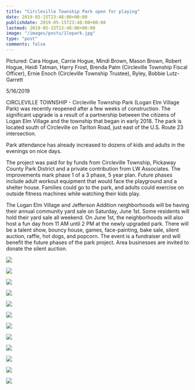 ```yaml
---
title: "Circleville Township Park open for playing"
date: 2019-05-15T23:48:00+00:00
publishdate: 2019-05-15T23:48:00+00:00
lastmod: 2019-05-15T23:48:00+00:00
image: "/images/posts/1lepark.jpg"
type: "post"
comments: false
---
```

Pictured: Cara Hogue, Carrie Hogue, Mindi Brown, Mason Brown, Robert Hogue, Heidi Tatman, Harry Frost, Brenda Palm (Circleville Township Fiscal Officer), Ernie Enoch (Circleville Township Trustee), Ryley, Bobbie Lutz-Garrett

5/16/2019

CIRCLEVILLE TOWNSHIP - Circleville Township Park (Logan Elm Village Park) was recently reopened after a few weeks of construction. The significant upgrade is a result of a partnership between the citizens of Logan Elm Village and the township that began in early 2018. The park is located south of Circleville on Tarlton Road, just east of the U.S. Route 23 intersection.

Park attendance has already increased to dozens of kids and adults in the evenings on nice days.

The project was paid for by funds from Circleville Township, Pickaway County Park District and a private contribution from LW Associates. The improvements mark phase 1 of a 3 phase, 5 year plan. Future phases include adult workout equipment that would face the playground and a shelter house. Families could go to the park, and adults could exercise on outside fitness machines while watching their kids play.

The Logan Elm Village and Jefferson Addition neighborhoods will be having their annual community yard sale on Saturday, June 1st. Some residents will hold their yard sale all weekend. On June 1st, the neighborhoods will also host a fun day from 11 AM until 2 PM at the newly upgraded park. There will be a talent show, bouncy house, games, face-painting, bake sale, silent auction, raffle, hot dogs, and popcorn. The event is a fundraiser and will benefit the future phases of the park project. Area businesses are invited to donate the silent auction.

![](/images/posts/leflyer.jpg)

![](/images/posts/2lepark.jpg)

![](/images/posts/3lepark.jpg)

![](/images/posts/4lepark.jpg)

![](/images/posts/5lepark.jpg)

![](/images/posts/6lepark.jpg)

![](/images/posts/7lepark.jpg)

![](/images/posts/8lepark.jpg)

![](/images/posts/9lepark.jpg)

![](/images/posts/10lepark.jpg)

![](/images/posts/11lepark.jpg)

![](/images/posts/12lepark.jpg)